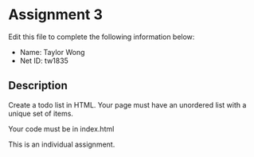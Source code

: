 # Assignment 3

Edit this file to complete the following information below:

* Name: Taylor Wong
* Net ID: tw1835

## Description

Create a todo list in HTML. Your page must have an unordered list with a unique set of items.

Your code must be in index.html

This is an individual assignment.
